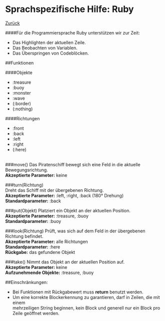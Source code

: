 # Sprachspezifische Hilfe: Ruby
[Zurück](index "Hilfe")

####Für die Programmiersprache Ruby unterstützen wir zur Zeit:  
-  Das Highlighten der aktuellen Zeile.  
-  Das Beobachten von Variablen.  
-  Das Überspringen von Codeblöcken.  

##Funktionen

####Objekte
* :treasure
* :buoy
* :monster
* :wave
* (:border)  
* (:nothing)

####Richtungen
* :front
* :back
* :left
* :right
* (:here)
<br><br>

###move()
Das Piratenschiff bewegt sich eine Feld in die aktuelle Bewegungsrichtung.  
**Akzeptierte Parameter:**  keine  

###turn(Richtung)  
Dreht das Schiff mit der übergebenen Richtung.  
**Akzeptierte Parameter:** :left, :right, :back (180° Drehung)  
**Standardparameter:** :back  

###put(Objekt)
Platziert ein Objekt an der aktuellen Position.  
**Akzeptierte Parameter:** :treasure, :buoy  
**Standardparameter:** :buoy  

###look(Richtung)
Prüft, was sich auf dem Feld in der übergebenen Richtung befindet.  
**Akzeptierte Parameter:** alle Richtungen  
**Standardparameter:** :here  
**Rückgabe:** das gefundene Objekt 

###take()
Nimmt das Objekt an der aktuellen Position auf.  
**Akzeptierte Parameter:** keine  
**Aufzunehmende Objekte:** :treasure, :buoy    



##Einschränkungen:  
* Bei Funktionen mit Rückgabewert muss **return** benutzt werden.  
* Um eine korrekte Blockerkennung zu garantieren, darf in Zeilen, die mit einem  
mehrzeiligen String beginnen, kein Block und generell nur ein Block pro Zeile geöffnet werden.  



